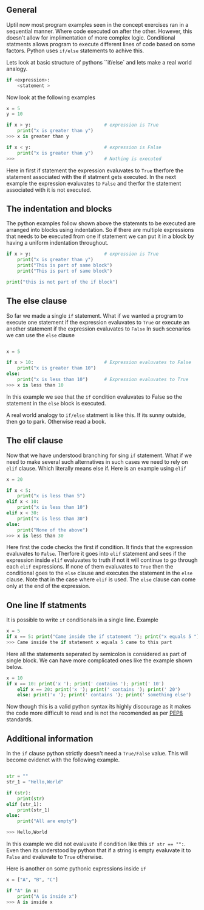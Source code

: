 ## General

Uptil now most program examples seen in the concept exercises ran in a sequential manner. Where code executed on after the other. However, this doesn't allow for implimentation of more complex logic. Conditional statments allows program to execute different lines of code based on some factors. Python uses `if/else` statements to achive this.

Lets look at basic structure of pythons ``if/else` and lets make a real world analogy.

```python
if <expression>:
    <statement >
```

Now look at the following examples

```python
x = 5
y = 10

if x > y:                           # expression is True
    print("x is greater than y")
>>> x is greater than y

if x < y:                           # expression is False
    print("x is greater than y")
>>>                                 # Nothing is executed

```

Here in first if statement the expression evaluvates to `True` therfore the statement associated with the if statment gets executed. In the next example the expression evaluvates to `False` and therfor the statement associated with it is not executed.

## The indentation and blocks

The python examples follow shown above the statemnts to be executed are arranged into blocks using indentation. So if there are multiple expressions that needs to be executed from one if statement we can put it in a block by having a uniform indentation throughout.

```python
if x > y:                           # expression is True
    print("x is greater than y")
    print("This is part of same block")
    print("This is part of same block")

print("this is not part of the if block")
```

## The else clause

So far we made a single `if` statement. What if we wanted a program to execute one statement if the expression evaluvates to `True` or execute an another statement if the expression evaluvates to `False`
In such scenarios we can use the `else` clause

```python

x = 5

if x > 10:                          # Expression evaluvates to False
    print("x is greater than 10")
else:
    print("x is less than 10")      # Expression evaluvates to True
>>> x is less than 10

```

In this example we see that the `if` condition evaluvates to False so the statement in the `else` block is executed.

A real world analogy to `if/else` statment is like this. If its sunny outside, then go to park. Otherwise read a book.

## The elif clause

Now that we have understood branching for sing `if` statement. What if we need to make several such alternatives in such cases we need to rely on `elif` clause. Which literally means else if. Here is an example using `elif`

```python
x = 20

if x < 5:
    print("x is less than 5")
elif x < 10:
    print("x is less than 10")
elif x < 30:
    print("x is less than 30")
else:
    print("None of the above")
>>> x is less than 30
```

Here first the code checks the first if condition. It finds that the expression evaluvates to `False`. Therfore it goes into `elif` statement and sees if the expression inside `elif` evaluvates to truth if not it will continue to go through each `elif` expressions. If none of them evaluvates to `True` then the conditional goes to the `else` clause and executes the statement in the `else` clause. Note that in the case where `elif` is used. The `else` clause can come only at the end of the expression.

## One line If statments

It is possible to write `if` conditionals in a single line. Example

```python
x = 5
if x == 5: print("Came inside the if statement "); print("x equals 5 ");print("came to this part");
>>> Came inside the if statement x equals 5 came to this part
```

Here all the statements seperated by semicolon is considered as part of single block. We can have more complicated ones like the example shown below.

```python
x = 10
if x == 10: print('x '); print(' contains '); print(' 10')
    elif x == 20: print('x '); print(' contains '); print(' 20')
    else: print('x '); print(' contains '); print(' something else')

```

Now though this is a valid python syntax its highly discourage as it makes the code more difficult to read and is not the recomended as per [PEP8][pep8-link] standards.

[pep8-link]: https://www.python.org/dev/peps/pep-0008/#other-recommendations

## Additional information

In the `if` clause python strictly doesn't need a `True/False` value. This will become evidenet with the following example.

```python

str = ""
str_1 = "Hello,World"

if (str):
    print(str)
elif (str_1):
    print(str_1)
else:
    print("All are empty")

>>> Hello,World
```

In this example we did not evaluvate if condition like this `if str == "":`. Even then its understood by python that if a string is empty evaluvate it to `False` and evaluvate to `True` otherwise.

Here is another on some pythonic expressions inside `if`

```python
x = ["A", "B", "C"]

if "A" in x:
    print("A is inside x")
>>> A is inside x
```

